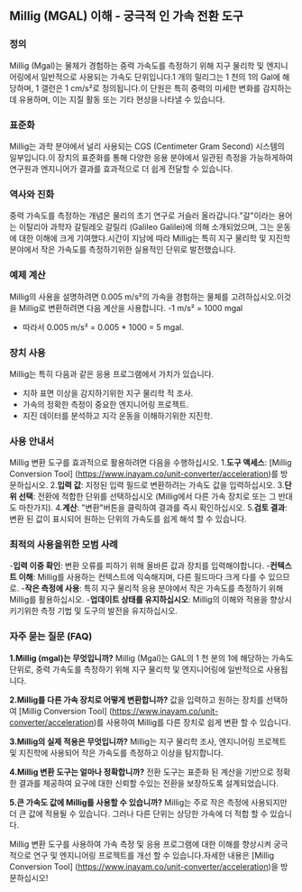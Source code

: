 ## Millig (MGAL) 이해 - 궁극적 인 가속 전환 도구

### 정의
Millig (Mgal)는 물체가 경험하는 중력 가속도를 측정하기 위해 지구 물리학 및 엔지니어링에서 일반적으로 사용되는 가속도 단위입니다.1 개의 밀리그는 1 천의 1의 Gal에 해당하며, 1 갤런은 1 cm/s²로 정의됩니다.이 단원은 특히 중력의 미세한 변화를 감지하는 데 유용하며, 이는 지질 활동 또는 기타 현상을 나타낼 수 있습니다.

### 표준화
Millig는 과학 분야에서 널리 사용되는 CGS (Centimeter Gram Second) 시스템의 일부입니다.이 장치의 표준화를 통해 다양한 응용 분야에서 일관된 측정을 가능하게하여 연구원과 엔지니어가 결과를 효과적으로 더 쉽게 전달할 수 있습니다.

### 역사와 진화
중력 가속도를 측정하는 개념은 물리의 초기 연구로 거슬러 올라갑니다."갈"이라는 용어는 이탈리아 과학자 갈릴레오 갈릴리 (Galileo Galilei)에 의해 소개되었으며, 그는 운동에 대한 이해에 크게 기여했다.시간이 지남에 따라 Millig는 특히 지구 물리학 및 지진학 분야에서 작은 가속도를 측정하기위한 실용적인 단위로 발전했습니다.

### 예제 계산
Millig의 사용을 설명하려면 0.005 m/s²의 가속을 경험하는 물체를 고려하십시오.이것을 Millig로 변환하려면 다음 계산을 사용합니다.
-1 m/s² = 1000 mgal
- 따라서 0.005 m/s² = 0.005 * 1000 = 5 mgal.

### 장치 사용
Millig는 특히 다음과 같은 응용 프로그램에서 가치가 있습니다.
- 지하 표면 이상을 감지하기위한 지구 물리학 적 조사.
- 가속의 정확한 측정이 중요한 엔지니어링 프로젝트.
- 지진 데이터를 분석하고 지각 운동을 이해하기위한 지진학.

### 사용 안내서
Millig 변환 도구를 효과적으로 활용하려면 다음을 수행하십시오.
1.**도구 액세스**: [Millig Conversion Tool] (https://www.inayam.co/unit-converter/acceleration)를 방문하십시오.
2.**입력 값**: 지정된 입력 필드로 변환하려는 가속도 값을 입력하십시오.
3.**단위 선택**: 전환에 적합한 단위를 선택하십시오 (Millig에서 다른 가속 장치로 또는 그 반대도 마찬가지).
4.**계산**: "변환"버튼을 클릭하여 결과를 즉시 확인하십시오.
5.**검토 결과**: 변환 된 값이 표시되어 원하는 단위의 가속도를 쉽게 해석 할 수 있습니다.

### 최적의 사용을위한 모범 사례
-**입력 이중 확인**: 변환 오류를 피하기 위해 올바른 값과 장치를 입력해야합니다.
-**컨텍스트 이해**: Millig를 사용하는 컨텍스트에 익숙해지며, 다른 필드마다 크게 다를 수 있으므로.
-**작은 측정에 사용**: 특히 지구 물리적 응용 분야에서 작은 가속도를 측정하기 위해 Millig를 활용하십시오.
-**업데이트 상태를 유지하십시오**: Millig의 이해와 적용을 향상시키기위한 측정 기법 및 도구의 발전을 유지하십시오.

### 자주 묻는 질문 (FAQ)

**1.Millig (mgal)는 무엇입니까?**
Millig (Mgal)는 GAL의 1 천 분의 1에 해당하는 가속도 단위로, 중력 가속도를 측정하기 위해 지구 물리학 및 엔지니어링에 일반적으로 사용됩니다.

**2.Millig를 다른 가속 장치로 어떻게 변환합니까?**
값을 입력하고 원하는 장치를 선택하여 [Millig Conversion Tool] (https://www.inayam.co/unit-converter/acceleration)를 사용하여 Millig를 다른 장치로 쉽게 변환 할 수 있습니다.

**3.Millig의 실제 적용은 무엇입니까?**
Millig는 지구 물리학 조사, 엔지니어링 프로젝트 및 지진학에 사용되어 작은 가속도를 측정하고 이상을 탐지합니다.

**4.Millig 변환 도구는 얼마나 정확합니까?**
전환 도구는 표준화 된 계산을 기반으로 정확한 결과를 제공하여 요구에 대한 신뢰할 수있는 전환을 보장하도록 설계되었습니다.

**5.큰 가속도 값에 Millig를 사용할 수 있습니까?**
Millig는 주로 작은 측정에 사용되지만 더 큰 값에 적용될 수 있습니다. 그러나 다른 단위는 상당한 가속에 더 적합 할 수 있습니다.

Millig 변환 도구를 사용하여 가속 측정 및 응용 프로그램에 대한 이해를 향상시켜 궁극적으로 연구 및 엔지니어링 프로젝트를 개선 할 수 있습니다.자세한 내용은 [Millig Conversion Tool] (https://www.inayam.co/unit-converter/acceleration)을 방문하십시오!